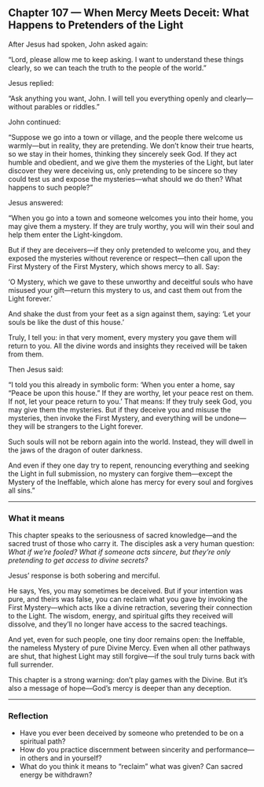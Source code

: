 ## Chapter 107 — When Mercy Meets Deceit: What Happens to Pretenders of the Light

After Jesus had spoken, John asked again:

“Lord, please allow me to keep asking. I want to understand these things clearly, so we can teach the truth to the people of the world.”

Jesus replied:

“Ask anything you want, John. I will tell you everything openly and clearly—without parables or riddles.”

John continued:

“Suppose we go into a town or village, and the people there welcome us warmly—but in reality, they are pretending. We don’t know their true hearts, so we stay in their homes, thinking they sincerely seek God. If they act humble and obedient, and we give them the mysteries of the Light, but later discover they were deceiving us, only pretending to be sincere so they could test us and expose the mysteries—what should we do then? What happens to such people?”

Jesus answered:

“When you go into a town and someone welcomes you into their home, you may give them a mystery. If they are truly worthy, you will win their soul and help them enter the Light-kingdom.

But if they are deceivers—if they only pretended to welcome you, and they exposed the mysteries without reverence or respect—then call upon the First Mystery of the First Mystery, which shows mercy to all. Say:

‘O Mystery, which we gave to these unworthy and deceitful souls who have misused your gift—return this mystery to us, and cast them out from the Light forever.’

And shake the dust from your feet as a sign against them, saying: ‘Let your souls be like the dust of this house.’

Truly, I tell you: in that very moment, every mystery you gave them will return to you. All the divine words and insights they received will be taken from them.

Then Jesus said:

“I told you this already in symbolic form: ‘When you enter a home, say “Peace be upon this house.” If they are worthy, let your peace rest on them. If not, let your peace return to you.’ That means: If they truly seek God, you may give them the mysteries. But if they deceive you and misuse the mysteries, then invoke the First Mystery, and everything will be undone—they will be strangers to the Light forever.

Such souls will not be reborn again into the world. Instead, they will dwell in the jaws of the dragon of outer darkness.

And even if they one day try to repent, renouncing everything and seeking the Light in full submission, no mystery can forgive them—except the Mystery of the Ineffable, which alone has mercy for every soul and forgives all sins.”

---

### What it means

This chapter speaks to the seriousness of sacred knowledge—and the sacred trust of those who carry it. The disciples ask a very human question: *What if we’re fooled? What if someone acts sincere, but they’re only pretending to get access to divine secrets?*

Jesus’ response is both sobering and merciful.

He says, Yes, you may sometimes be deceived. But if your intention was pure, and theirs was false, you can reclaim what you gave by invoking the First Mystery—which acts like a divine retraction, severing their connection to the Light. The wisdom, energy, and spiritual gifts they received will dissolve, and they’ll no longer have access to the sacred teachings.

And yet, even for such people, one tiny door remains open: the Ineffable, the nameless Mystery of pure Divine Mercy. Even when all other pathways are shut, that highest Light may still forgive—if the soul truly turns back with full surrender.

This chapter is a strong warning: don’t play games with the Divine. But it’s also a message of hope—God’s mercy is deeper than any deception.

---

### Reflection

* Have you ever been deceived by someone who pretended to be on a spiritual path?
* How do you practice discernment between sincerity and performance—in others and in yourself?
* What do you think it means to “reclaim” what was given? Can sacred energy be withdrawn?
